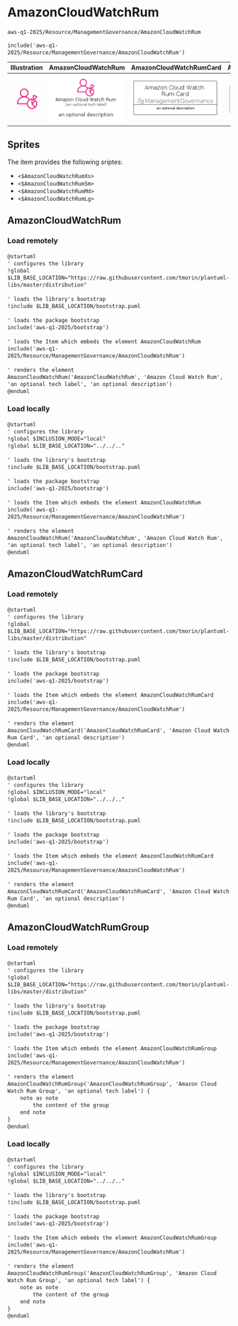 # AmazonCloudWatchRum


```text
aws-q1-2025/Resource/ManagementGovernance/AmazonCloudWatchRum
```

```text
include('aws-q1-2025/Resource/ManagementGovernance/AmazonCloudWatchRum')
```



| Illustration | AmazonCloudWatchRum | AmazonCloudWatchRumCard | AmazonCloudWatchRumGroup |
| :---: | :---: | :---: | :---: |
| ![illustration for Illustration](../../../aws-q1-2025/Resource/ManagementGovernance/AmazonCloudWatchRum.png) | ![illustration for AmazonCloudWatchRum](../../../aws-q1-2025/Resource/ManagementGovernance/AmazonCloudWatchRum.Local.png) | ![illustration for AmazonCloudWatchRumCard](../../../aws-q1-2025/Resource/ManagementGovernance/AmazonCloudWatchRumCard.Local.png) | ![illustration for AmazonCloudWatchRumGroup](../../../aws-q1-2025/Resource/ManagementGovernance/AmazonCloudWatchRumGroup.Local.png) |



## Sprites
The item provides the following sriptes:

- `<$AmazonCloudWatchRumXs>`
- `<$AmazonCloudWatchRumSm>`
- `<$AmazonCloudWatchRumMd>`
- `<$AmazonCloudWatchRumLg>`





## AmazonCloudWatchRum

### Load remotely
```plantuml
@startuml
' configures the library
!global $LIB_BASE_LOCATION="https://raw.githubusercontent.com/tmorin/plantuml-libs/master/distribution"

' loads the library's bootstrap
!include $LIB_BASE_LOCATION/bootstrap.puml

' loads the package bootstrap
include('aws-q1-2025/bootstrap')

' loads the Item which embeds the element AmazonCloudWatchRum
include('aws-q1-2025/Resource/ManagementGovernance/AmazonCloudWatchRum')

' renders the element
AmazonCloudWatchRum('AmazonCloudWatchRum', 'Amazon Cloud Watch Rum', 'an optional tech label', 'an optional description')
@enduml
```

### Load locally
```plantuml
@startuml
' configures the library
!global $INCLUSION_MODE="local"
!global $LIB_BASE_LOCATION="../../.."

' loads the library's bootstrap
!include $LIB_BASE_LOCATION/bootstrap.puml

' loads the package bootstrap
include('aws-q1-2025/bootstrap')

' loads the Item which embeds the element AmazonCloudWatchRum
include('aws-q1-2025/Resource/ManagementGovernance/AmazonCloudWatchRum')

' renders the element
AmazonCloudWatchRum('AmazonCloudWatchRum', 'Amazon Cloud Watch Rum', 'an optional tech label', 'an optional description')
@enduml
```

## AmazonCloudWatchRumCard

### Load remotely
```plantuml
@startuml
' configures the library
!global $LIB_BASE_LOCATION="https://raw.githubusercontent.com/tmorin/plantuml-libs/master/distribution"

' loads the library's bootstrap
!include $LIB_BASE_LOCATION/bootstrap.puml

' loads the package bootstrap
include('aws-q1-2025/bootstrap')

' loads the Item which embeds the element AmazonCloudWatchRumCard
include('aws-q1-2025/Resource/ManagementGovernance/AmazonCloudWatchRum')

' renders the element
AmazonCloudWatchRumCard('AmazonCloudWatchRumCard', 'Amazon Cloud Watch Rum Card', 'an optional description')
@enduml
```

### Load locally
```plantuml
@startuml
' configures the library
!global $INCLUSION_MODE="local"
!global $LIB_BASE_LOCATION="../../.."

' loads the library's bootstrap
!include $LIB_BASE_LOCATION/bootstrap.puml

' loads the package bootstrap
include('aws-q1-2025/bootstrap')

' loads the Item which embeds the element AmazonCloudWatchRumCard
include('aws-q1-2025/Resource/ManagementGovernance/AmazonCloudWatchRum')

' renders the element
AmazonCloudWatchRumCard('AmazonCloudWatchRumCard', 'Amazon Cloud Watch Rum Card', 'an optional description')
@enduml
```

## AmazonCloudWatchRumGroup

### Load remotely
```plantuml
@startuml
' configures the library
!global $LIB_BASE_LOCATION="https://raw.githubusercontent.com/tmorin/plantuml-libs/master/distribution"

' loads the library's bootstrap
!include $LIB_BASE_LOCATION/bootstrap.puml

' loads the package bootstrap
include('aws-q1-2025/bootstrap')

' loads the Item which embeds the element AmazonCloudWatchRumGroup
include('aws-q1-2025/Resource/ManagementGovernance/AmazonCloudWatchRum')

' renders the element
AmazonCloudWatchRumGroup('AmazonCloudWatchRumGroup', 'Amazon Cloud Watch Rum Group', 'an optional tech label') {
    note as note
        the content of the group
    end note
}
@enduml
```

### Load locally
```plantuml
@startuml
' configures the library
!global $INCLUSION_MODE="local"
!global $LIB_BASE_LOCATION="../../.."

' loads the library's bootstrap
!include $LIB_BASE_LOCATION/bootstrap.puml

' loads the package bootstrap
include('aws-q1-2025/bootstrap')

' loads the Item which embeds the element AmazonCloudWatchRumGroup
include('aws-q1-2025/Resource/ManagementGovernance/AmazonCloudWatchRum')

' renders the element
AmazonCloudWatchRumGroup('AmazonCloudWatchRumGroup', 'Amazon Cloud Watch Rum Group', 'an optional tech label') {
    note as note
        the content of the group
    end note
}
@enduml
```

